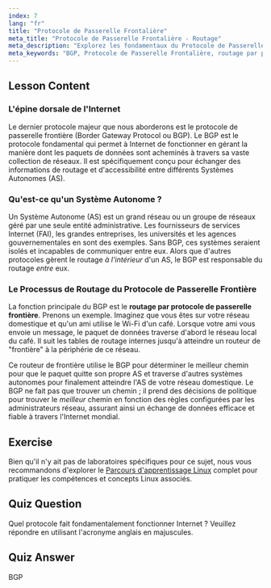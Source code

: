 ```yaml
---
index: 7
lang: "fr"
title: "Protocole de Passerelle Frontalière"
meta_title: "Protocole de Passerelle Frontalière - Routage"
meta_description: "Explorez les fondamentaux du Protocole de Passerelle Frontalière (BGP), le protocole central qui permet le routage sur Internet. Apprenez comment le BGP facilite la communication entre systèmes autonomes et les principes du routage par protocole de passerelle frontalière."
meta_keywords: "BGP, Protocole de Passerelle Frontalière, routage par protocole de passerelle frontalière, routage Internet, systèmes autonomes, réseautique Linux, tutoriel BGP, protocoles réseau"
---
```


## Lesson Content

### L'épine dorsale de l'Internet

Le dernier protocole majeur que nous aborderons est le protocole de passerelle frontière (Border Gateway Protocol ou BGP). Le BGP est le protocole fondamental qui permet à Internet de fonctionner en gérant la manière dont les paquets de données sont acheminés à travers sa vaste collection de réseaux. Il est spécifiquement conçu pour échanger des informations de routage et d'accessibilité entre différents Systèmes Autonomes (AS).

### Qu'est-ce qu'un Système Autonome ?

Un Système Autonome (AS) est un grand réseau ou un groupe de réseaux géré par une seule entité administrative. Les fournisseurs de services Internet (FAI), les grandes entreprises, les universités et les agences gouvernementales en sont des exemples. Sans BGP, ces systèmes seraient isolés et incapables de communiquer entre eux. Alors que d'autres protocoles gèrent le routage _à l'intérieur_ d'un AS, le BGP est responsable du routage _entre_ eux.

### Le Processus de Routage du Protocole de Passerelle Frontière

La fonction principale du BGP est le **routage par protocole de passerelle frontière**. Prenons un exemple. Imaginez que vous êtes sur votre réseau domestique et qu'un ami utilise le Wi-Fi d'un café. Lorsque votre ami vous envoie un message, le paquet de données traverse d'abord le réseau local du café. Il suit les tables de routage internes jusqu'à atteindre un routeur de "frontière" à la périphérie de ce réseau.

Ce routeur de frontière utilise le BGP pour déterminer le meilleur chemin pour que le paquet quitte son propre AS et traverse d'autres systèmes autonomes pour finalement atteindre l'AS de votre réseau domestique. Le BGP ne fait pas que trouver un chemin ; il prend des décisions de politique pour trouver le _meilleur_ chemin en fonction des règles configurées par les administrateurs réseau, assurant ainsi un échange de données efficace et fiable à travers l'Internet mondial.

## Exercise

Bien qu'il n'y ait pas de laboratoires spécifiques pour ce sujet, nous vous recommandons d'explorer le [Parcours d'apprentissage Linux](https://labex.io/fr/learn/linux) complet pour pratiquer les compétences et concepts Linux associés.

## Quiz Question

Quel protocole fait fondamentalement fonctionner Internet ? Veuillez répondre en utilisant l'acronyme anglais en majuscules.

## Quiz Answer

BGP
